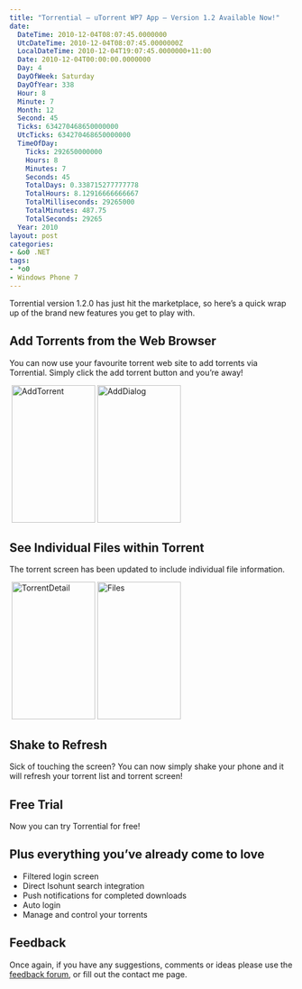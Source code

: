 ```yaml
---
title: "Torrential – uTorrent WP7 App – Version 1.2 Available Now!"
date:
  DateTime: 2010-12-04T08:07:45.0000000
  UtcDateTime: 2010-12-04T08:07:45.0000000Z
  LocalDateTime: 2010-12-04T19:07:45.0000000+11:00
  Date: 2010-12-04T00:00:00.0000000
  Day: 4
  DayOfWeek: Saturday
  DayOfYear: 338
  Hour: 8
  Minute: 7
  Month: 12
  Second: 45
  Ticks: 634270468650000000
  UtcTicks: 634270468650000000
  TimeOfDay:
    Ticks: 292650000000
    Hours: 8
    Minutes: 7
    Seconds: 45
    TotalDays: 0.338715277777778
    TotalHours: 8.12916666666667
    TotalMilliseconds: 29265000
    TotalMinutes: 487.75
    TotalSeconds: 29265
  Year: 2010
layout: post
categories:
- &o0 .NET
tags:
- *o0
- Windows Phone 7
---
```


<p>Torrential version 1.2.0 has just hit the marketplace, so here’s a quick wrap up of the brand new features you get to play with.</p>  <h2>Add Torrents from the Web Browser</h2>  <p>You can now use your favourite torrent web site to add torrents via Torrential. Simply click the add torrent button and you’re away!</p>  <p>&#160;<a href="http://benjii.me/wp-content/uploads/2010/12/AddTorrent.png"><img style="border-right-width: 0px; display: inline; border-top-width: 0px; border-bottom-width: 0px; border-left-width: 0px" title="AddTorrent" border="0" alt="AddTorrent" src="http://benjii.me/wp-content/uploads/2010/12/AddTorrent_thumb.png" width="148" height="244" /></a> <a href="http://benjii.me/wp-content/uploads/2010/12/AddDialog.png"><img style="border-right-width: 0px; display: inline; border-top-width: 0px; border-bottom-width: 0px; border-left-width: 0px" title="AddDialog" border="0" alt="AddDialog" src="http://benjii.me/wp-content/uploads/2010/12/AddDialog_thumb.png" width="148" height="244" /></a></p>  <p></p>  <p></p>  <h2>See Individual Files within Torrent</h2>  <p>The torrent screen has been updated to include individual file information.</p>  <p>&#160;<a href="http://benjii.me/wp-content/uploads/2010/12/TorrentDetail.png"><img style="border-right-width: 0px; display: inline; border-top-width: 0px; border-bottom-width: 0px; border-left-width: 0px" title="TorrentDetail" border="0" alt="TorrentDetail" src="http://benjii.me/wp-content/uploads/2010/12/TorrentDetail_thumb.png" width="148" height="244" /></a> <a href="http://benjii.me/wp-content/uploads/2010/12/Files.png"><img style="border-right-width: 0px; display: inline; border-top-width: 0px; border-bottom-width: 0px; border-left-width: 0px" title="Files" border="0" alt="Files" src="http://benjii.me/wp-content/uploads/2010/12/Files_thumb.png" width="148" height="244" /></a></p>  <p></p>  <p></p>  <h2>Shake to Refresh</h2>  <p>Sick of touching the screen? You can now simply shake your phone and it will refresh your torrent list and torrent screen!</p>  <h2>Free Trial</h2>  <p>Now you can try Torrential for free! </p>  <h2>Plus everything you’ve already come to love</h2>  <ul>   <li>Filtered login screen </li>    <li>Direct Isohunt search integration </li>    <li>Push notifications for completed downloads </li>    <li>Auto login </li>    <li>Manage and control your torrents </li> </ul>  <h2>Feedback</h2>  <p>Once again, if you have any suggestions, comments or ideas please use the <a title="Feedback Forum" href="http://torrential.uservoice.com/forums/88381" target="_blank">feedback forum</a>, or fill out the contact me page.</p>